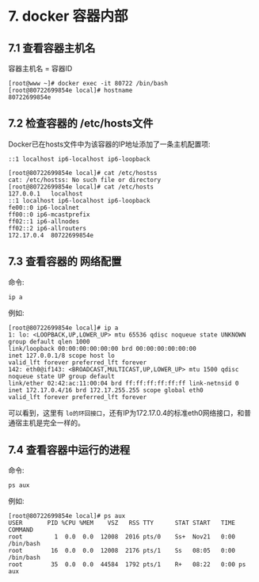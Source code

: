 # 7. docker 容器内部

## 7.1 查看容器主机名

容器主机名 = 容器ID

```shell
[root@www ~]# docker exec -it 80722 /bin/bash
[root@80722699854e local]# hostname
80722699854e
```


## 7.2 检查容器的 /etc/hosts文件
Docker已在hosts文件中为该容器的IP地址添加了一条主机配置项:

```shell
::1	localhost ip6-localhost ip6-loopback
```

```shell
[root@80722699854e local]# cat /etc/hostss
cat: /etc/hostss: No such file or directory
[root@80722699854e local]# cat /etc/hosts
127.0.0.1	localhost
::1	localhost ip6-localhost ip6-loopback
fe00::0	ip6-localnet
ff00::0	ip6-mcastprefix
ff02::1	ip6-allnodes
ff02::2	ip6-allrouters
172.17.0.4	80722699854e
```


## 7.3 查看容器的 网络配置
命令:
```shell
ip a
```
例如:
```shell
[root@80722699854e local]# ip a
1: lo: <LOOPBACK,UP,LOWER_UP> mtu 65536 qdisc noqueue state UNKNOWN group default qlen 1000
link/loopback 00:00:00:00:00:00 brd 00:00:00:00:00:00
inet 127.0.0.1/8 scope host lo
valid_lft forever preferred_lft forever
142: eth0@if143: <BROADCAST,MULTICAST,UP,LOWER_UP> mtu 1500 qdisc noqueue state UP group default
link/ether 02:42:ac:11:00:04 brd ff:ff:ff:ff:ff:ff link-netnsid 0
inet 172.17.0.4/16 brd 172.17.255.255 scope global eth0
valid_lft forever preferred_lft forever
```

可以看到，这里有 `lo的环回接口`，还有IP为172.17.0.4的标准eth0网络接口，和普通宿主机是完全一样的。


## 7.4 查看容器中运行的进程
命令:
```shell
ps aux
```

例如:
```shell
[root@80722699854e local]# ps aux
USER       PID %CPU %MEM    VSZ   RSS TTY      STAT START   TIME COMMAND
root         1  0.0  0.0  12008  2016 pts/0    Ss+  Nov21   0:00 /bin/bash
root        16  0.0  0.0  12008  2176 pts/1    Ss   08:05   0:00 /bin/bash
root        35  0.0  0.0  44584  1792 pts/1    R+   08:22   0:00 ps aux
```
